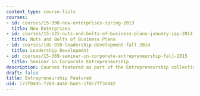 ```yaml
---
content_type: course-lists
courses:
- id: courses/15-390-new-enterprises-spring-2013
  title: New Enterprises
- id: courses/15-s21-nuts-and-bolts-of-business-plans-january-iap-2014
  title: Nuts and Bolts of Business Plans
- id: courses/ids-910-leadership-development-fall-2014
  title: Leadership Development
- id: courses/15-369-seminar-in-corporate-entrepreneurship-fall-2015
  title: Seminar in Corporate Entrepreneurship
description: Courses featured as part of the Entrepreneurship collection.
draft: false
title: Entrepreneurship Featured
uid: 172f0495-728d-44a8-bae5-1fdc7ff3e042
---
```


